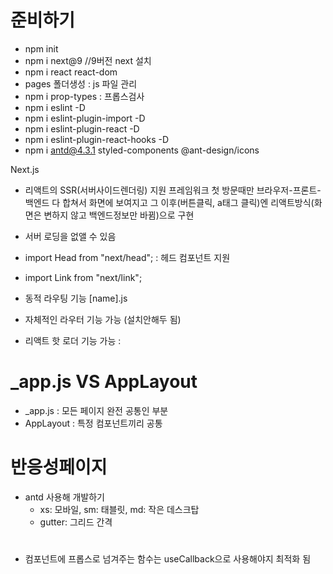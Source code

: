 # 준비하기

- npm init
- npm i next@9 //9버전 next 설치
- npm i react react-dom
- pages 폴더생성 : js 파일 관리
- npm i prop-types : 프롭스검사
- npm i eslint -D
- npm i eslint-plugin-import -D
- npm i eslint-plugin-react -D
- npm i eslint-plugin-react-hooks -D
- npm i antd@4.3.1 styled-components @ant-design/icons

Next.js

- 리액트의 SSR(서버사이드렌더링) 지원 프레임워크
  첫 방문때만 브라우저-프론트-백엔드 다 합쳐서 화면에 보여지고
  그 이후(버튼클릭, a태그 클릭)엔 리액트방식(화면은 변하지 않고 백엔드정보만 바뀜)으로 구현
- 서버 로딩을 없앨 수 있음
- import Head from "next/head"; : 헤드 컴포넌트 지원
- import Link from "next/link";

- 동적 라우팅 기능
  [name].js

- 자체적인 라우터 기능 가능 (설치안해두 됨)
- 리액트 핫 로더 기능 가능 :

# \_app.js VS AppLayout

- \_app.js : 모든 페이지 완전 공통인 부분
- AppLayout : 특정 컴포넌트끼리 공통

# 반응성페이지

- antd 사용해 개발하기
  - xs: 모바일, sm: 태블릿, md: 작은 데스크탑
  - gutter: 그리드 간격

#

- 컴포넌트에 프롭스로 넘겨주는 함수는 useCallback으로 사용해야지 최적화 됨
